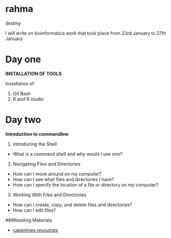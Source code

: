# rahma
destiny

I will write on bioinformatics work that took place from 23rd January to 27th January
# Day one
**INSTALLATION OF TOOLS**

Installation of:
1. Git Bash 
2. R and R studio

# Day two 
**Introduction to commandline**
1. Introducing the Shell	
-  What is a command shell and why would I use one?
2. Navigating Files and Directories
- How can I move around on my computer?
- How can I see what files and directories I have?
- How can I specify the location of a file or directory on my computer?
3. Working With Files and Directories
-  How can I create, copy, and delete files and directories?
- How can I edit files?

###Reading Materials

- [capentries resources](https://swcarpentry.github.io/shell-novice/)




